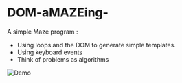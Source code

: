 # DOM-aMAZEing-

A simple Maze program :
* Using loops and the DOM to generate simple templates.
* Using keyboard events
* Think of problems as algorithms

![Demo](Demogif.gif)

